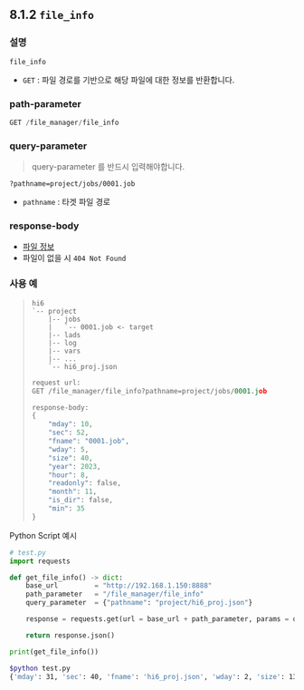 ﻿## 8.1.2 `file_info`

### 설명

`file_info`

- `GET` : 파일 경로를 기반으로 해당 파일에 대한 정보를 반환합니다.

### path-parameter

```python
GET /file_manager/file_info
```

### query-parameter

> query-parameter 를 반드시 입력해야합니다.  

```text
?pathname=project/jobs/0001.job
```
- `pathname` : 타겟 파일 경로

### response-body

- [파일 정보](/99-schema/file_info)
- 파일이 없을 시 `404 Not Found` 

### 사용 예

<blockquote>

```text
hi6
`-- project
    |-- jobs
    |   `-- 0001.job <- target 
    |-- lads
    |-- log
    |-- vars
    |-- ...
    `-- hi6_proj.json
```

```python
request url:
GET /file_manager/file_info?pathname=project/jobs/0001.job

response-body:
{
    "mday": 10,
    "sec": 52,
    "fname": "0001.job",
    "wday": 5,
    "size": 40,
    "year": 2023,
    "hour": 8,
    "readonly": false,
    "month": 11,
    "is_dir": false,
    "min": 35
}
```

</blockquote>

Python Script 예시

```python
# test.py
import requests

def get_file_info() -> dict:
    base_url         = "http://192.168.1.150:8888"
    path_parameter   = "/file_manager/file_info"
    query_parameter  = {"pathname": "project/hi6_proj.json"}

    response = requests.get(url = base_url + path_parameter, params = query_parameter)

    return response.json()

print(get_file_info())
```
```sh
$python test.py
{'mday': 31, 'sec': 40, 'fname': 'hi6_proj.json', 'wday': 2, 'size': 130551, 'year': 2023, 'hour': 7, 'readonly': False, 'month': 10, 'is_dir': False, 'min': 57}
```